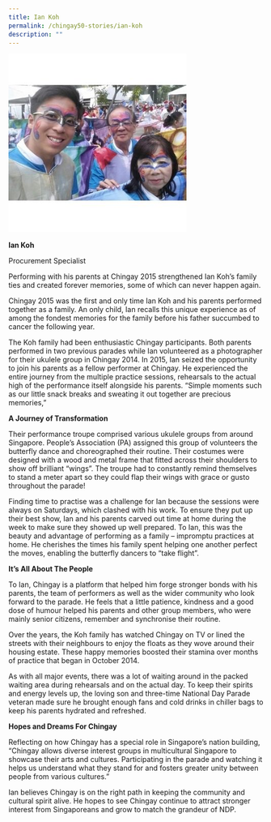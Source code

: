 ```yaml
---
title: Ian Koh
permalink: /chingay50-stories/ian-koh
description: ""
---
```

![](/images/Chingay50%20Stories/ian-koh-50storiesimage.jpg)

**Ian Koh**

Procurement Specialist

Performing with his parents at Chingay 2015 strengthened Ian Koh’s family ties and created forever memories, some of which can never happen again.

 

Chingay 2015 was the first and only time Ian Koh and his parents performed together as a family. An only child, Ian recalls this unique experience as of among the fondest memories for the family before his father succumbed to cancer the following year.

The Koh family had been enthusiastic Chingay participants. Both parents performed in two previous parades while Ian volunteered as a photographer for their ukulele group in Chingay 2014. In 2015, Ian seized the opportunity to join his parents as a fellow performer at Chingay. He experienced the entire journey from the multiple practice sessions, rehearsals to the actual high of the performance itself alongside his parents. “Simple moments such as our little snack breaks and sweating it out together are precious memories,”

 

**A Journey of Transformation**

Their performance troupe comprised various ukulele groups from around Singapore. People’s Association (PA) assigned this group of volunteers the butterfly dance and choreographed their routine. Their costumes were designed with a wood and metal frame that fitted across their shoulders to show off brilliant “wings”. The troupe had to constantly remind themselves to stand a meter apart so they could flap their wings with grace or gusto throughout the parade!

Finding time to practise was a challenge for Ian because the sessions were always on Saturdays, which clashed with his work. To ensure they put up their best show, Ian and his parents carved out time at home during the week to make sure they showed up well prepared. To Ian, this was the beauty and advantage of performing as a family – impromptu practices at home. He cherishes the times his family spent helping one another perfect the moves, enabling the butterfly dancers to “take flight”.

 

**It’s All About The People**

To Ian, Chingay is a platform that helped him forge stronger bonds with his parents, the team of performers as well as the wider community who look forward to the parade. He feels that a little patience, kindness and a good dose of humour helped his parents and other group members, who were mainly senior citizens, remember and synchronise their routine.

Over the years, the Koh family has watched Chingay on TV or lined the streets with their neighbours to enjoy the floats as they wove around their housing estate. These happy memories boosted their stamina over months of practice that began in October 2014.

As with all major events, there was a lot of waiting around in the packed waiting area during rehearsals and on the actual day. To keep their spirits and energy levels up, the loving son and three-time National Day Parade veteran made sure he brought enough fans and cold drinks in chiller bags to keep his parents hydrated and refreshed.

 

**Hopes and Dreams For Chingay**

Reflecting on how Chingay has a special role in Singapore’s nation building, “Chingay allows diverse interest groups in multicultural Singapore to showcase their arts and cultures. Participating in the parade and watching it helps us understand what they stand for and fosters greater unity between people from various cultures.”

Ian believes Chingay is on the right path in keeping the community and cultural spirit alive. He hopes to see Chingay continue to attract stronger interest from Singaporeans and grow to match the grandeur of NDP.